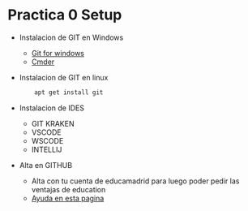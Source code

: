# Practica 0 Setup

- Instalacion de GIT en Windows
    - [Git for windows](https://git-scm.com/)
    - [Cmder](https://cmder.app/)
- Instalacion de GIT en linux
    
    ``` bash 
        apt get install git 
    ```
- Instalacion de IDES
    - GIT KRAKEN
    - VSCODE
    - WSCODE
    - INTELLIJ

- Alta en GITHUB
    - Alta con tu cuenta de educamadrid para luego poder pedir las ventajas de education
    - [Ayuda en esta pagina](https://docs.github.com/es/education/explore-the-benefits-of-teaching-and-learning-with-github-education/github-education-for-teachers/apply-to-github-education-as-a-teacher)